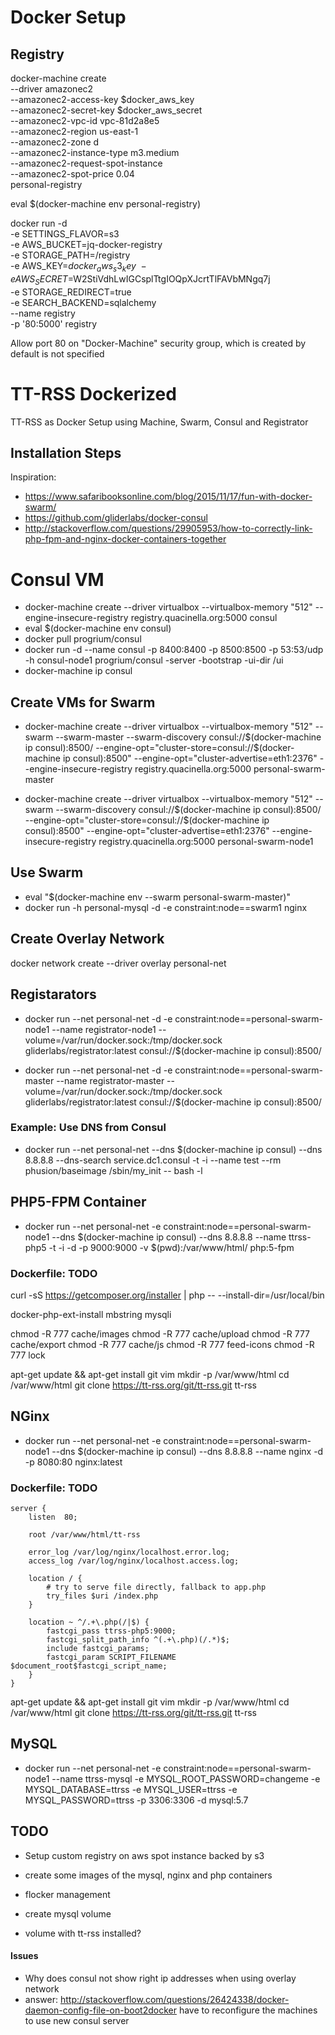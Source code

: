 # Docker Setup 

## Registry

docker-machine create \
  --driver amazonec2 \
  --amazonec2-access-key $docker_aws_key \
  --amazonec2-secret-key $docker_aws_secret \
  --amazonec2-vpc-id vpc-81d2a8e5 \
  --amazonec2-region us-east-1 \
  --amazonec2-zone d \
  --amazonec2-instance-type m3.medium \
  --amazonec2-request-spot-instance  \
  --amazonec2-spot-price 0.04 \
  personal-registry

eval $(docker-machine env personal-registry)

docker run -d \
  -e SETTINGS_FLAVOR=s3 \
  -e AWS_BUCKET=jq-docker-registry \
  -e STORAGE_PATH=/registry \
  -e AWS_KEY=$docker_aws_s3_key \
  -e AWS_SECRET=$W2StiVdhLwIGCsplTtgIOQpXJcrtTlFAVbMNgq7j \
  -e STORAGE_REDIRECT=true \
  -e SEARCH_BACKEND=sqlalchemy \
  --name registry \
  -p '80:5000' registry

Allow port 80 on "Docker-Machine" security group, which is created by default is not specified



# TT-RSS Dockerized

TT-RSS as Docker Setup using Machine, Swarm, Consul and Registrator

## Installation Steps

Inspiration:

* https://www.safaribooksonline.com/blog/2015/11/17/fun-with-docker-swarm/
* https://github.com/gliderlabs/docker-consul
* http://stackoverflow.com/questions/29905953/how-to-correctly-link-php-fpm-and-nginx-docker-containers-together

# Consul VM

* docker-machine create --driver virtualbox --virtualbox-memory "512" --engine-insecure-registry registry.quacinella.org:5000 consul
* eval $(docker-machine env consul)
* docker pull progrium/consul
* docker run -d  --name consul -p 8400:8400 -p 8500:8500 -p 53:53/udp -h consul-node1 progrium/consul -server -bootstrap -ui-dir /ui
* docker-machine ip consul


## Create VMs for Swarm

* docker-machine create --driver virtualbox --virtualbox-memory "512" --swarm --swarm-master --swarm-discovery consul://$(docker-machine ip consul):8500/ --engine-opt="cluster-store=consul://$(docker-machine ip consul):8500" --engine-opt="cluster-advertise=eth1:2376" --engine-insecure-registry registry.quacinella.org:5000 personal-swarm-master

* docker-machine create --driver virtualbox --virtualbox-memory "512" --swarm --swarm-discovery consul://$(docker-machine ip consul):8500/ --engine-opt="cluster-store=consul://$(docker-machine ip consul):8500" --engine-opt="cluster-advertise=eth1:2376"  --engine-insecure-registry registry.quacinella.org:5000 personal-swarm-node1 


## Use Swarm

* eval "$(docker-machine env --swarm personal-swarm-master)"
* docker run -h personal-mysql -d -e constraint:node==swarm1 nginx

## Create Overlay Network

docker network create --driver overlay personal-net

## Registarators

* docker run --net personal-net -d -e constraint:node==personal-swarm-node1  --name registrator-node1 --volume=/var/run/docker.sock:/tmp/docker.sock gliderlabs/registrator:latest consul://$(docker-machine ip consul):8500/

* docker run --net personal-net -d -e constraint:node==personal-swarm-master --name registrator-master --volume=/var/run/docker.sock:/tmp/docker.sock gliderlabs/registrator:latest consul://$(docker-machine ip consul):8500/


### Example: Use DNS from Consul

* docker run --net personal-net --dns $(docker-machine ip consul) --dns 8.8.8.8 --dns-search service.dc1.consul -t -i --name test --rm   phusion/baseimage /sbin/my_init -- bash -l


## PHP5-FPM Container

* docker run --net personal-net -e constraint:node==personal-swarm-node1 --dns $(docker-machine ip consul) --dns 8.8.8.8  --name ttrss-php5 -t -i -d -p 9000:9000 -v $(pwd):/var/www/html/ php:5-fpm

### Dockerfile: TODO

curl -sS https://getcomposer.org/installer | php -- --install-dir=/usr/local/bin

docker-php-ext-install mbstring mysqli

chmod -R 777 cache/images
chmod -R 777 cache/upload
chmod -R 777 cache/export
chmod -R 777 cache/js
chmod -R 777 feed-icons
chmod -R 777 lock

 apt-get update && apt-get install git vim
 mkdir -p /var/www/html
 cd /var/www/html
 git clone https://tt-rss.org/git/tt-rss.git tt-rss


## NGinx

* docker run --net personal-net -e constraint:node==personal-swarm-node1 --dns $(docker-machine ip consul) --dns 8.8.8.8  --name nginx -d -p 8080:80 nginx:latest

### Dockerfile: TODO

    server {
        listen  80;

        root /var/www/html/tt-rss

        error_log /var/log/nginx/localhost.error.log;
        access_log /var/log/nginx/localhost.access.log;

        location / {
            # try to serve file directly, fallback to app.php
            try_files $uri /index.php
        }

        location ~ ^/.+\.php(/|$) {
            fastcgi_pass ttrss-php5:9000;
            fastcgi_split_path_info ^(.+\.php)(/.*)$;
            include fastcgi_params;
            fastcgi_param SCRIPT_FILENAME $document_root$fastcgi_script_name;
        }
    }

 apt-get update && apt-get install git vim
 mkdir -p /var/www/html
 cd /var/www/html
 git clone https://tt-rss.org/git/tt-rss.git tt-rss


## MySQL

* docker run --net personal-net -e constraint:node==personal-swarm-node1 --name ttrss-mysql -e MYSQL_ROOT_PASSWORD=changeme -e MYSQL_DATABASE=ttrss -e MYSQL_USER=ttrss -e MYSQL_PASSWORD=ttrss -p 3306:3306 -d mysql:5.7


## TODO

* Setup custom registry on aws spot instance backed by s3
* create some images of the mysql, nginx and php containers

* flocker management
* create mysql volume
* volume with tt-rss installed?





#### Issues

* Why does consul not show right ip addresses when using overlay network
* answer: http://stackoverflow.com/questions/26424338/docker-daemon-config-file-on-boot2docker
  have to reconfigure the machines to use new consul server